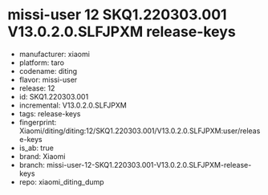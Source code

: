 # missi-user 12 SKQ1.220303.001 V13.0.2.0.SLFJPXM release-keys
- manufacturer: xiaomi
- platform: taro
- codename: diting
- flavor: missi-user
- release: 12
- id: SKQ1.220303.001
- incremental: V13.0.2.0.SLFJPXM
- tags: release-keys
- fingerprint: Xiaomi/diting/diting:12/SKQ1.220303.001/V13.0.2.0.SLFJPXM:user/release-keys
- is_ab: true
- brand: Xiaomi
- branch: missi-user-12-SKQ1.220303.001-V13.0.2.0.SLFJPXM-release-keys
- repo: xiaomi_diting_dump
